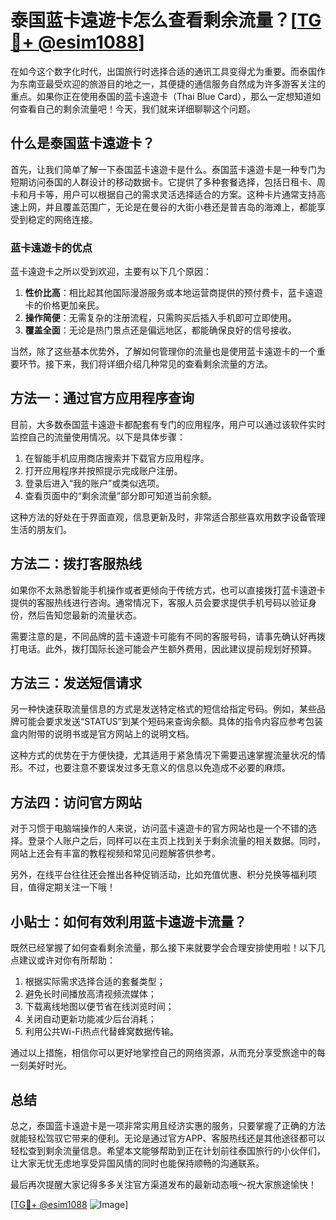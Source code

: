 # 泰国蓝卡遠遊卡怎么查看剩余流量？[[TG💪+ @esim1088](https://t.me/s/esim1088)]

在如今这个数字化时代，出国旅行时选择合适的通讯工具变得尤为重要。而泰国作为东南亚最受欢迎的旅游目的地之一，其便捷的通信服务自然成为许多游客关注的重点。如果你正在使用泰国的蓝卡遠遊卡（Thai Blue Card），那么一定想知道如何查看自己的剩余流量吧！今天，我们就来详细聊聊这个问题。

## 什么是泰国蓝卡遠遊卡？

首先，让我们简单了解一下泰国蓝卡遠遊卡是什么。泰国蓝卡遠遊卡是一种专门为短期访问泰国的人群设计的移动数据卡。它提供了多种套餐选择，包括日租卡、周卡和月卡等，用户可以根据自己的需求灵活选择适合的方案。这种卡片通常支持高速上网，并且覆盖范围广，无论是在曼谷的大街小巷还是普吉岛的海滩上，都能享受到稳定的网络连接。

### 蓝卡遠遊卡的优点

蓝卡遠遊卡之所以受到欢迎，主要有以下几个原因：

1. **性价比高**：相比起其他国际漫游服务或本地运营商提供的预付费卡，蓝卡遠遊卡的价格更加亲民。
2. **操作简便**：无需复杂的注册流程，只需购买后插入手机即可立即使用。
3. **覆盖全面**：无论是热门景点还是偏远地区，都能确保良好的信号接收。

当然，除了这些基本优势外，了解如何管理你的流量也是使用蓝卡遠遊卡的一个重要环节。接下来，我们将详细介绍几种常见的查看剩余流量的方法。

## 方法一：通过官方应用程序查询

目前，大多数泰国蓝卡遠遊卡都配套有专门的应用程序，用户可以通过该软件实时监控自己的流量使用情况。以下是具体步骤：

1. 在智能手机应用商店搜索并下载官方应用程序。
2. 打开应用程序并按照提示完成账户注册。
3. 登录后进入“我的账户”或类似选项。
4. 查看页面中的“剩余流量”部分即可知道当前余额。

这种方法的好处在于界面直观，信息更新及时，非常适合那些喜欢用数字设备管理生活的朋友们。

## 方法二：拨打客服热线

如果你不太熟悉智能手机操作或者更倾向于传统方式，也可以直接拨打蓝卡遠遊卡提供的客服热线进行咨询。通常情况下，客服人员会要求提供手机号码以验证身份，然后告知您最新的流量状态。

需要注意的是，不同品牌的蓝卡遠遊卡可能有不同的客服号码，请事先确认好再拨打电话。此外，拨打国际长途可能会产生额外费用，因此建议提前规划好预算。

## 方法三：发送短信请求

另一种快速获取流量信息的方式是发送特定格式的短信给指定号码。例如，某些品牌可能会要求发送“STATUS”到某个短码来查询余额。具体的指令内容应参考包装盒内附带的说明书或是官方网站上的说明文档。

这种方式的优势在于方便快捷，尤其适用于紧急情况下需要迅速掌握流量状况的情形。不过，也要注意不要误发过多无意义的信息以免造成不必要的麻烦。

## 方法四：访问官方网站

对于习惯于电脑端操作的人来说，访问蓝卡遠遊卡的官方网站也是一个不错的选择。登录个人账户之后，同样可以在主页上找到关于剩余流量的相关数据。同时，网站上还会有丰富的教程视频和常见问题解答供参考。

另外，在线平台往往还会推出各种促销活动，比如充值优惠、积分兑换等福利项目，值得定期关注一下哦！

## 小贴士：如何有效利用蓝卡遠遊卡流量？

既然已经掌握了如何查看剩余流量，那么接下来就要学会合理安排使用啦！以下几点建议或许对你有所帮助：

1. 根据实际需求选择合适的套餐类型；
2. 避免长时间播放高清视频流媒体；
3. 下载离线地图以便节省在线浏览时间；
4. 关闭自动更新功能减少后台消耗；
5. 利用公共Wi-Fi热点代替蜂窝数据传输。

通过以上措施，相信你可以更好地掌控自己的网络资源，从而充分享受旅途中的每一刻美好时光。

## 总结

总之，泰国蓝卡遠遊卡是一项非常实用且经济实惠的服务，只要掌握了正确的方法就能轻松驾驭它带来的便利。无论是通过官方APP、客服热线还是其他途径都可以轻松查到剩余流量信息。希望本文能够帮助到正在计划前往泰国旅行的小伙伴们，让大家无忧无虑地享受异国风情的同时也能保持顺畅的沟通联系。

最后再次提醒大家记得多多关注官方渠道发布的最新动态哦～祝大家旅途愉快！

[[TG💪+ @esim1088](https://t.me/s/esim1088) ![Image](https://i.postimg.cc/4NQfJmqS/Snipaste-2025-05-13-00-14-12.png)]